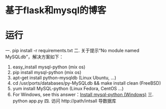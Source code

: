 # 基于flask和mysql的博客

# 运行

一. pip install -r requirements.txt
二. 关于提示“No module named MySQLdb”，解决方案如下：
1. easy_install mysql-python (mix os)
1. pip install mysql-python (mix os)
1. apt-get install python-mysqldb (Linux Ubuntu, ...)
1. cd /usr/ports/databases/py-MySQLdb && make install clean (FreeBSD)
1. yum install MySQL-python (Linux Fedora, CentOS ...)
1. For Windows, see this answer：[Install mysql-python (Windows)](https://stackoverflow.com/questions/21440230/install-mysql-python-windows)
三. python app.py
四. 访问 http://path/intsall 导数据库
